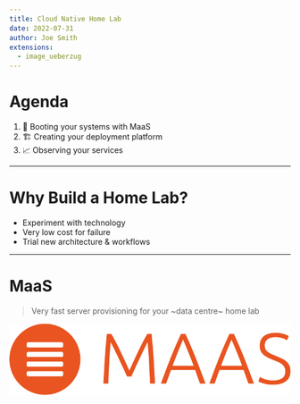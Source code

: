 ```yaml
---
title: Cloud Native Home Lab
date: 2022-07-31
author: Joe Smith
extensions:
  - image_ueberzug
---
```


# Agenda

1. 🥾 Booting your systems with MaaS
2. 🏗️ Creating your deployment platform
3. 📈 Observing your services

---

# Why Build a Home Lab?

* Experiment with technology
* Very low cost for failure
* Trial new architecture & workflows

---

# MaaS

> Very fast server provisioning for your ~data centre~ home lab

![8](./imgs/maas_orange_hex.png)


